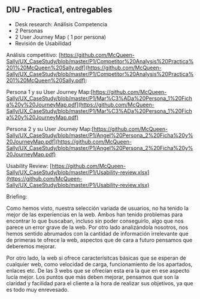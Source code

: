 ## DIU - Practica1, entregables


- Desk research: Análisis Competencia 
- 2 Personas 
- 2 User Journey Map  ( 1 por persona)
- Revisión de Usabilidad 

Análisis competitivo: [https://github.com/McQueen-Sally/UX_CaseStudy/blob/master/P1/Competitor%20Analysis%20Practica%201%20McQueen%20Sally.pdf](https://github.com/McQueen-Sally/UX_CaseStudy/blob/master/P1/Competitor%20Analysis%20Practica%201%20McQueen%20Sally.pdf):

Persona 1 y su User Journey Map:[https://github.com/McQueen-Sally/UX_CaseStudy/blob/master/P1/Mar%C3%ADa%20Persona_1%20Ficha%20y%20JourneyMap.pdf](https://github.com/McQueen-Sally/UX_CaseStudy/blob/master/P1/Mar%C3%ADa%20Persona_1%20Ficha%20y%20JourneyMap.pdf)

Persona 2 y su User Journey Map:[https://github.com/McQueen-Sally/UX_CaseStudy/blob/master/P1/Angel%20Persona_2%20Ficha%20y%20JourneyMap.pdf](https://github.com/McQueen-Sally/UX_CaseStudy/blob/master/P1/Angel%20Persona_2%20Ficha%20y%20JourneyMap.pdf)

Usability Review: [https://github.com/McQueen-Sally/UX_CaseStudy/blob/master/P1/Usability-review.xlsx](https://github.com/McQueen-Sally/UX_CaseStudy/blob/master/P1/Usability-review.xlsx)

Briefing:
<br>

Como hemos visto, nuestra selección variada de usuarios, no ha tenido la mejor de las experiencias en la web. Ambos han tenido problemas para encontrar lo que buscaban, incluso sin poder conseguirlo, algo que nos parece un error grave de la web. Por otro lado analizándola nosotros, nos hemos sentido abrumados con la cantidad de información irrelevante que de primeras te ofrece la web, aspectos que de cara a futuro pensamos que deberemos mejorar. 
<br>

Por otro lado, la web si ofrece caracterísitcas básicas que se esperan de cualquier web, como velocidad de carga, funcionamiento de los apartados, enlaces etc. De las 3 webs que se ofrecían esta era la que en ese aspecto lucía mejor. Los puntos que más deben mejorar, pensamos que son la claridad y facilidad para el cliente a la hora de realizar sus objetivos, ya que es todo muy enrevesado. 
